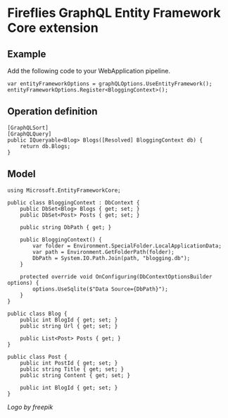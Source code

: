 ﻿# Fireflies GraphQL Entity Framework Core extension

## Example
Add the following code to your WebApplication pipeline.
```
var entityFrameworkOptions = graphQLOptions.UseEntityFramework();
entityFrameworkOptions.Register<BloggingContext>();
```

## Operation definition
```
[GraphQLSort]
[GraphQLQuery]
public IQueryable<Blog> Blogs([Resolved] BloggingContext db) {
    return db.Blogs;
}
```

## Model
```
using Microsoft.EntityFrameworkCore;

public class BloggingContext : DbContext {
    public DbSet<Blog> Blogs { get; set; }
    public DbSet<Post> Posts { get; set; }

    public string DbPath { get; }

    public BloggingContext() {
        var folder = Environment.SpecialFolder.LocalApplicationData;
        var path = Environment.GetFolderPath(folder);
        DbPath = System.IO.Path.Join(path, "blogging.db");
    }

    protected override void OnConfiguring(DbContextOptionsBuilder options) {
        options.UseSqlite($"Data Source={DbPath}");
    }
}

public class Blog {
    public int BlogId { get; set; }
    public string Url { get; set; }

    public List<Post> Posts { get; }
}

public class Post {
    public int PostId { get; set; }
    public string Title { get; set; }
    public string Content { get; set; }

    public int BlogId { get; set; }
}
```

_Logo by freepik_